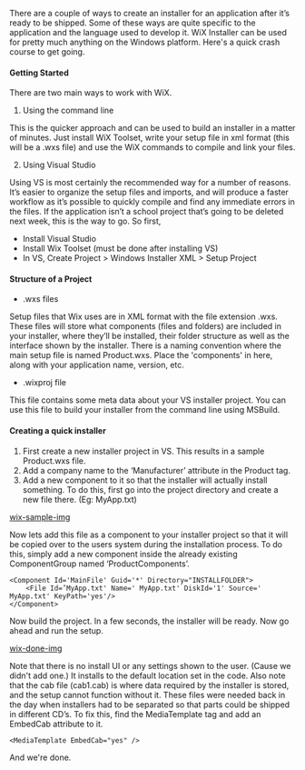 There are a couple of ways to create an installer for an application after it’s ready to be shipped. Some of these ways are quite specific to the application and the language used to develop it. WiX Installer can be used for pretty much anything on the Windows platform. Here's a quick crash course to get going.



#### Getting Started

There are two main ways to work with WiX.

1. Using the command line

This is the quicker approach and can be used to build an installer in a matter of minutes. Just install WiX Toolset, write your setup file in xml format (this will be a .wxs file) and use the WiX commands to compile and link your files.

2. Using Visual Studio

Using VS is most certainly the recommended way for a number of reasons. It’s easier to organize the setup files and imports, and will produce a faster workflow as it’s possible to quickly compile and find any immediate errors in the files. If the application isn’t a school project that’s going to be deleted next week, this is the way to go. So first,

- Install Visual Studio
- Install Wix Toolset (must be done after installing VS)
- In VS, Create Project > Windows Installer XML > Setup Project



#### Structure of a Project

- .wxs files

Setup files that Wix uses are in XML format with the file extension .wxs. These files will store what components (files and folders) are included in your installer, where they’ll be installed, their folder structure as well as the interface shown by the installer. There is a naming convention where the main setup file is named Product.wxs. Place the 'components' in here, along with your application name, version, etc.

- .wixproj file  

This file contains some meta data about your VS installer project. You can use this file to build your installer from the command line using MSBuild.



#### Creating a quick installer

1. First create a new installer project in VS. This results in a sample Product.wxs file.
2. Add a company name to the ‘Manufacturer’ attribute in the Product tag.
3. Add a new component to it so that the installer will actually install something.
   To do this, first go into the project directory and create a new file there. (Eg: MyApp.txt)

[wix-sample-img](http://uvinw.github.io/assets/images/2016-08-31-wix-sample.png)

Now lets add this file as a component to your installer project so that it will be copied over to the users system during the installation process. To do this, simply add a new component inside the already existing ComponentGroup named ‘ProductComponents’.

```
<Component Id='MainFile' Guid='*' Directory="INSTALLFOLDER">
    <File Id=’MyApp.txt' Name=' MyApp.txt' DiskId='1' Source=' MyApp.txt' KeyPath='yes'/>
</Component>
```

Now build the project. In a few seconds, the installer will be ready. Now go ahead and run the setup.

[wix-done-img](http://uvinw.github.io/assets/images/2016-08-31-wix-done.png)

Note that there is no install UI or any settings shown to the user. (Cause we didn't add one.) It installs to the default location set in the code. Also note that the cab file (cab1.cab) is where data required by the installer is stored, and the setup cannot function without it. These files were needed back in the day when installers had to be separated so that parts could be shipped in different CD’s. To fix this, find the MediaTemplate tag and add an EmbedCab attribute to it.

```
<MediaTemplate EmbedCab="yes" />
```

And we're done.